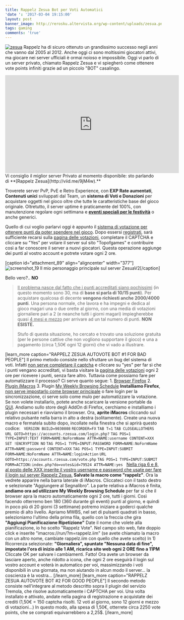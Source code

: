 ```yaml
---
title: Rappelz Zesua Bot per Voti Automatici
'date ': '2017-03-04 19:15:00'
layout: post
banner_image: http://rerosku.altervista.org/wp-content/uploads/zesua.png
tags: gaming
comments: 'true'
---
```


[![zesua](http://rerosku.altervista.org/wp-content/uploads/zesua.png)](http://viid.me/9jM4w ) Rappelz ha di sicuro ottenuto un grandissimo successo negli anni che vanno dal 2005 al 2012\. Anche oggi ci sono moltissimi giocatori attivi, ma giocare nei server ufficiali è ormai noioso e impossibile. Oggi vi parlo di un server privato, chiamato Rappelz Zesua e vi spiegherò come ottenere vote points infiniti grazie ad un piccolo "BOT" casalingo.

<iframe width="560" height="315" src="https://www.youtube.com/embed/kZor8qgVrMM" frameborder="0" allowfullscreen="allowfullscreen"></iframe>Vi consiglio il miglior server Privato al momento disponibile: sto parlando di **[Rappelz Zesua](http://viid.me/9jM4w).**

Troverete server PvP, PvE e Retro Experience, con **EXP Rate aumentati**, **Contenuti unici** sviluppati dal Team, un **sistema di Voti e Donazioni** per acquistare oggetti nel gioco oltre che tutte le caratteristiche base del gioco originale. Oltretutto, il server uptime è praticamente del 100%, con manutenzione regolare ogni settimana e **[eventi speciali per le festività](http://viid.me/9keS4)** o anche generici.

Quello di cui voglio parlarvi oggi è appunto il <span style="text-decoration: underline;">sistema di votazione per ottenere punti da poter spendere nel gioco</span>. Dopo essersi [registrati](http://viid.me/9kw9D), sarà sufficiente recarsi sulla [pagina delle votazioni](http://viid.me/9keS4), completare il CAPTCHA e cliccare su "Yes" per votare il server sul sito "Topofgames" e contribuire così a far conoscere il server a nuovi giocatori. Questa operazione aggiunge dei punti al vostro account e potrete votare ogni 2 ore.

[caption id="attachment_89" align="aligncenter" width="377"]![screenshot_19](http://rerosku.altervista.org/wp-content/uploads/Screenshot_19.png) Il mio personaggio principale sul server ZesuaV2[/caption]

Bello vero?.. **NO**

> <span style="text-decoration: underline;">Il problema nasce dal fatto che i punti accreditati siano pochissimi</span> (in questo momento sono 30, ma di **base si parla di 10/15 punti**). Per acquistare qualcosa di decente **vengono richiesti anche 2000/4000 punti**. Una persona normale, che lavora e ha impegni e dedica al gioco magari una o due orette al giorno, con una media di votazioni giornaliere pari a 2 (e neanche tutti i giorni magari) impiegherebbe quasi <span style="text-decoration: underline;">4 mesi e mezzo</span> per arrivare ad un tal numero di punti. **NON ESISTE.**
> 
> Stufo di questa situazione, ho cercato e trovato una soluzione gratuita (per le persone cattive che non vogliono supportare il gioco) e una a pagamento (circa 1,50€ ogni 12 giorni) che vi vado a illustrare.

[learn_more caption="RAPPELZ ZESUA AUTOVOTE BOT #1 FOR BAD PEOPLE"] Il primo metodo consiste nello sfruttare un bug del sistema di voti. Infatti <span style="text-decoration: underline;">non serve completare il captcha</span> e cliccare su "yes" per far sì che i punti vengano accreditati, vi basta visitare la [pagina delle votazioni](http://viid.me/9keS4) ogni 2 ore per ricevere i punti, senza fare altro. Tuttavia come possiamo fare per automatizzare il processo? Ci serve quanto segue: 1\. [Browser Firefox](http://viid.me/9kmNk) 2\. [Plugin iMacros](http://viid.me/9kQyr) 3\. Plugin [My Weekly Browsing Schedule](http://viid.me/9kQbC) **Installiamo Firefox**, <span style="text-decoration: underline;">non serve impostarlo come browser principale</span> o fare login per la sincronizzazione, ci serve solo come mulo per automatizzare la votazione. Se non volete installarlo, potete anche scaricare la versione portable da [QUI](http://viid.me/9kQPE). Andiamo sullo store degli AddOn di Firefox, cerchiamo e installiamo i plugin necessari e riavviamo il browser. Ora, **aprite iMacros** cliccando sul relativo pulsante nella barra in alto a destra (solitamente). Create una nuova macro e fermatela subito dopo, incollate nella finestra che si aprirà questo codice:   `VERSION BUILD=9030808` `RECORDER=FX` `TAB T=1` `TAB CLOSEALLOTHERS` `URL GOTO=https://accounts.rzesua.com/login.php?` `TAG POS=1 TYPE=INPUT:TEXT FORM=NAME:NoFormName ATTR=NAME:username CONTENT=XXX` `SET !ENCRYPTION NO` `TAG POS=1 TYPE=INPUT:PASSWORD FORM=NAME:NoFormName ATTR=NAME:password CONTENT=XXX` `TAG POS=1 TYPE=INPUT:SUBMIT FORM=NAME:NoFormName ATTR=NAME:loginAction` `URL GOTO=https://accounts.rzesua.com/vote.php` `TAG POS=1 TYPE=INPUT:SUBMIT FORM=ACTION:index.php?do=votes&id=79524 ATTR=NAME:yes`   <span style="text-decoration: underline;">Nella riga 6 e 8, al posto delle XXX inserite il vostro username e password che usate per fare il login sul server Rappelz Zesua.</span> **Salvate la macro come "rappelz"**. Ora la vedrete apparire nella barra laterale di iMacros. Cliccateci con il tasto destro e selezionate "Aggiungere al Segnalibro". La parte relativa a iMacros è finita, **andiamo ora ad utilizzare My Weekly Browsing Schedule** per far sì che il browser apra la macro automaticamente ogni 2 ore, tutti i giorni. Così facendo otterremo ben 180 (360 durante gli eventi) punti al giorno, e quindi in poco più di 20 giorni (3 settimane) potremo iniziare a goderci qualche premio di alto livello. Apriamo MWBS, nel set di pulsanti quadrati in basso, selezioniamo l'ultimo della prima fila, quello con la freccia che gira **"Aggiungi Pianificazione Ripetizione"** Date il nome che volete alla pianificazione, io ho scelto "Rappelz Vote". Nel campo sito web, fate doppio click e inserite "imacros://run/?m=rappelz.iim" (se avete chiamato la macro con un altro nome, cambiate rappelz.iim con quello che avete scelto) In 1) Ricorrenza selezionate: **"Giornaliera", spuntate "Nessuna data di fine", impostate l'ora di inizio alle 1 AM, ricarica sito web ogni 2 ORE fino a 11PM** Cliccate OK per salvare i cambiamenti. Fatto! Ora avete un browser da lasciare aperto, anche ridotto a icona, che ogni 2 ore eseguirà il login sul vostro account e voterà in automatico per voi, massimizzando i voti disponibili in una giornata, ma non aiutando in alcun modo il server... la coscienza è la vostra... [/learn_more] [learn_more caption="RAPPELZ ZESUA AUTOVOTE BOT #2 FOR GOOD PEOPLE"] Il secondo metodo consiste nell'integrare al metodo descritto sopra il plugin del servizio Tremola, che risolve automaticamente i CAPTCHA per voi. Una volta installato e attivato, andate nella pagina di registrazione e acquistate dei crediti (1,50€ = 150 captcha risolti. 12 voti al giorno, sono 12 giorni e mezzo di votazioni...) In questo modo, alla spesa di 1,50€, otterrete circa 2250 vote points, che se comprati equivarrebbero a 2,25$. [/learn_more]